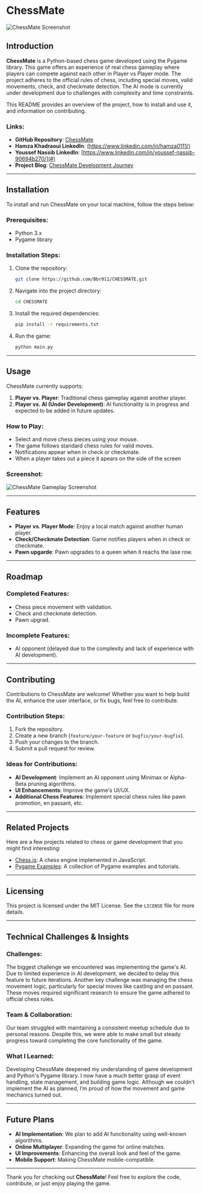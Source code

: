 # ChessMate

![ChessMate Screenshot](#)

## Introduction

**ChessMate** is a Python-based chess game developed using the Pygame library. This game offers an experience of real chess gameplay where players can compete against each other in Player vs Player mode. The project adheres to the official rules of chess, including special moves, valid movements, check, and checkmate detection. The AI mode is currently under development due to challenges with complexity and time constraints.

This README provides an overview of the project, how to install and use it, and information on contributing.

### Links:
- **GitHub Repository**: [ChessMate](https://github.com/Bbr011/CHESSMATE)
- **Hamza Khadraoui LinkedIn**: [(https://www.linkedin.com/in/hamza0111/)](#)
- **Youssef Nassib LinkedIn**: [https://www.linkedin.com/in/youssef-nassib-90694b270/](#)
- **Project Blog**: [ChessMate Development Journey](#)

---

## Installation

To install and run ChessMate on your local machine, follow the steps below:

### Prerequisites:
- Python 3.x
- Pygame library

### Installation Steps:
1. Clone the repository:
    ```bash
    git clone https://github.com/Bbr011/CHESSMATE.git
    ```
2. Navigate into the project directory:
    ```bash
    cd CHESSMATE
    ```
3. Install the required dependencies:
    ```bash
    pip install -r requirements.txt
    ```
4. Run the game:
    ```bash
    python main.py
    ```

---

## Usage

ChessMate currently supports:

1. **Player vs. Player**: Traditional chess gameplay against another player.
2. **Player vs. AI (Under Development)**: AI functionality is in progress and expected to be added in future updates.

### How to Play:
- Select and move chess pieces using your mouse.
- The game follows standard chess rules for valid moves.
- Notifications appear when in check or checkmate.
- When a player takes out a piece it apears on the side of the screen

### Screenshot:
![ChessMate Gameplay Screenshot](#)

---

## Features

- **Player vs. Player Mode**: Enjoy a local match against another human player.
- **Check/Checkmate Detection**: Game notifies players when in check or checkmate.
- **Pawn upgarde**: Pawn upgrades to a queen when it reachs the lase row.

---

## Roadmap

### Completed Features:
- Chess piece movement with validation.
- Check and checkmate detection.
- Pawn upgrad.

### Incomplete Features:
- AI opponent (delayed due to the complexity and lack of experience with AI development).

---

## Contributing

Contributions to ChessMate are welcome! Whether you want to help build the AI, enhance the user interface, or fix bugs, feel free to contribute.

### Contribution Steps:
1. Fork the repository.
2. Create a new branch (`feature/your-feature` or `bugfix/your-bugfix`).
3. Push your changes to the branch.
4. Submit a pull request for review.

### Ideas for Contributions:
- **AI Development**: Implement an AI opponent using Minimax or Alpha-Beta pruning algorithms.
- **UI Enhancements**: Improve the game's UI/UX.
- **Additional Chess Features**: Implement special chess rules like pawn promotion, en passant, etc.

---

## Related Projects

Here are a few projects related to chess or game development that you might find interesting:

- [Chess.js](https://github.com/jhlywa/chess.js): A chess engine implemented in JavaScript.
- [Pygame Examples](https://github.com/pygame/pygame): A collection of Pygame examples and tutorials.

---

## Licensing

This project is licensed under the MIT License. See the `LICENSE` file for more details.

---

## Technical Challenges & Insights

### Challenges:
The biggest challenge we encountered was implementing the game's AI. Due to limited experience in AI development, we decided to delay this feature to future iterations. Another key challenge was managing the chess movement logic, particularly for special moves like castling and en passant. These moves required significant research to ensure the game adhered to official chess rules.

### Team & Collaboration:
Our team struggled with maintaining a consistent meetup schedule due to personal reasons. Despite this, we were able to make small but steady progress toward completing the core functionality of the game.

### What I Learned:
Developing ChessMate deepened my understanding of game development and Python's Pygame library. I now have a much better grasp of event handling, state management, and building game logic. Although we couldn’t implement the AI as planned, I’m proud of how the movement and game mechanics turned out.

---

## Future Plans

- **AI Implementation**: We plan to add AI functionality using well-known algorithms.
- **Online Multiplayer**: Expanding the game for online matches.
- **UI Improvements**: Enhancing the overall look and feel of the game.
- **Mobile Support**: Making ChessMate mobile-compatible.

---

Thank you for checking out **ChessMate**! Feel free to explore the code, contribute, or just enjoy playing the game.
